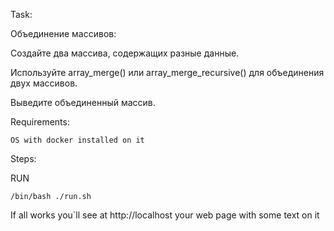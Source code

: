 Task:

Объединение массивов:

Создайте два массива, содержащих разные данные.

Используйте array_merge() или array_merge_recursive() для объединения двух массивов.

Выведите объединенный массив.

Requirements:

    OS with docker installed on it


Steps:

RUN

    /bin/bash ./run.sh


If all works you`ll see at http://localhost your web page with some text on it

